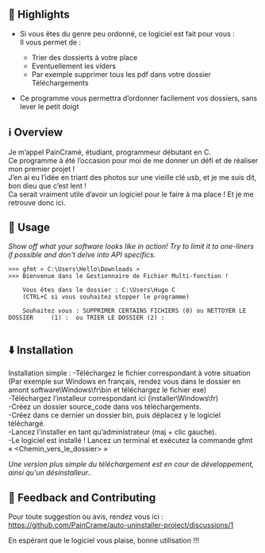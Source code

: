 ## 🌟 Highlights

- Si vous êtes du genre peu ordonné, ce logiciel est fait pour vous :  
 Il vous permet de :  
  - Trier des dossierts à votre place  
  - Eventuellement les viders  
  - Par exemple supprimer tous les pdf dans votre dossier Téléchargements  
  
- Ce programme vous permettra d’ordonner facilement vos dossiers, sans lever le petit doigt  



## ℹ️ Overview

Je m’appel PainCramé, étudiant, programmeur débutant en C.  
Ce programme à été l’occasion pour moi de me donner un défi et de réaliser mon premier projet !  
J’en ai eu l’idée en triant des photos sur une vieille clé usb,  et je me suis dit, bon dieu que c’est lent !  
Ca serait vraiment utile d’avoir un logiciel pour le faire à ma place ! Et je me retrouve donc ici.


## 🚀 Usage

*Show off what your software looks like in action! Try to limit it to one-liners if possible and don't delve into API specifics.*

```source.powershell
>>> gfmt « C:\Users\Hello\Downloads »
>>> Bienvenue dans le Gestionnaire de Fichier Multi-fonction !

	Vous êtes dans le dossier : C:\Users\Hugo C
	(CTRL+C si vous souhaitez stopper le programme)

	Souhaitez vous : SUPPRIMER CERTAINS FICHIERS (0) ou NETTOYER LE DOSSIER 	(1) :  ou TRIER LE DOSSIER (2) :
	
```


## ⬇️ Installation

Installation simple : 
-Téléchargez le fichier correspondant à votre situation (Par exemple sur Windows en français, rendez vous dans le dossier en amont software\Windows\fr\bin et téléchargez le fichier exe)  
-Téléchargez l’installeur correspondant ici (installer\Windows\fr)    
-Créez un dossier source_code dans vos téléchargements.  
-Créez dans ce dernier un dossier bin, puis déplacez y le logiciel téléchargé.   
-Lancez l’installer en tant qu’administrateur (maj + clic gauche).  
-Le logiciel est installé ! Lancez un terminal et exécutez la commande gfmt « <Chemin_vers_le_dossier> »  
  
*Une version plus simple du téléchargement est en cour de développement, ainsi qu’un désinstalleur..*  


## 💭 Feedback and Contributing  
  
Pour toute suggestion ou avis, rendez vous ici : https://github.com/PainCrame/auto-uninstaller-project/discussions/1  
  
En espérant que le logiciel vous plaise, bonne utilisation !!!  

